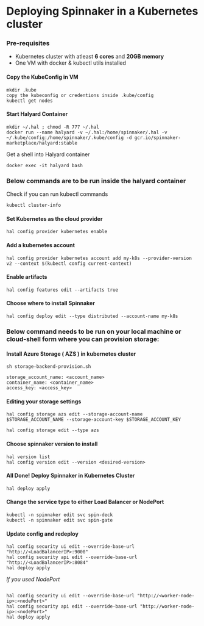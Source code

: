 # Deploying Spinnaker in a Kubernetes cluster

### Pre-requisites
- Kubernetes cluster with atleast **6 cores** and **20GB memory**
- One VM with docker & kubectl utils installed 

#### Copy the KubeConfig in VM 
```
mkdir .kube
copy the kubeconfig or credentions inside .kube/config
kubectl get nodes 
```

#### Start Halyard Container

```
mkdir ~/.hal ; chmod -R 777 ~/.hal
docker run --name halyard -v ~/.hal:/home/spinnaker/.hal -v ~/.kube/config:/home/spinnaker/.kube/config -d gcr.io/spinnaker-marketplace/halyard:stable
```

Get a shell into Halyard container
```
docker exec -it halyard bash
```

### Below commands are to be run inside the halyard container

Check if you can run kubectl commands
```
kubectl cluster-info
```

#### Set Kubernetes as the cloud provider
```
hal config provider kubernetes enable
```

#### Add a kubernetes account
```
hal config provider kubernetes account add my-k8s --provider-version v2 --context $(kubectl config current-context)
```

#### Enable artifacts
```
hal config features edit --artifacts true
```

#### Choose where to install Spinnaker
```
hal config deploy edit --type distributed --account-name my-k8s
```

### Below command needs to be run on your local machine or cloud-shell form where you can provision storage: 
#### Install Azure Storage ( AZS ) in kubernetes cluster
```
sh storage-backend-provision.sh
```
```
storage_account_name: <account_name>
container_name: <container_name>
access_key: <access_key>

```

#### Editing your storage settings
```
hal config storage azs edit --storage-account-name $STORAGE_ACCOUNT_NAME --storage-account-key $STORAGE_ACCOUNT_KEY
```
```
hal config storage edit --type azs
```

#### Choose spinnaker version to install
```
hal version list
hal config version edit --version <desired-version>
```

#### All Done! Deploy Spinnaker in Kubernetes Cluster
```
hal deploy apply
```

#### Change the service type to either Load Balancer or NodePort
```
kubectl -n spinnaker edit svc spin-deck
kubectl -n spinnaker edit svc spin-gate
```

#### Update config and redeploy
```
hal config security ui edit --override-base-url "http://<LoadBalancerIP>:9000"
hal config security api edit --override-base-url "http://<LoadBalancerIP>:8084"
hal deploy apply
```
*If you used NodePort*
```

hal config security ui edit --override-base-url "http://<worker-node-ip>:<nodePort>"
hal config security api edit --override-base-url "http://worker-node-ip>:<nodePort>"
hal deploy apply
```
